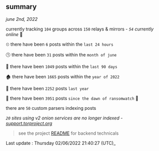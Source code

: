 
## summary
_june 2nd, 2022_

currently tracking `104` groups across `150` relays & mirrors - _`54` currently online_ 📡

⏲ there have been `6` posts within the `last 24 hours`

🕓 there have been `31` posts within the `month of june`

📅 there have been `1049` posts within the `last 90 days`

🏚 there have been `1665` posts within the `year of 2022`

🚀 there have been `2252` posts `last year`

🦕 there have been `3951` posts `since the dawn of ransomwatch` 🐣

there are `50` custom parsers indexing posts

_`20` sites using v2 onion services are no longer indexed - [support.torproject.org](https://support.torproject.org/onionservices/v2-deprecation/)_

> see the project [README](https://github.com/jmousqueton/ransomwatch#readme) for backend technicals



Last update : Thursday 02/06/2022 21:40:27 (UTC)_

